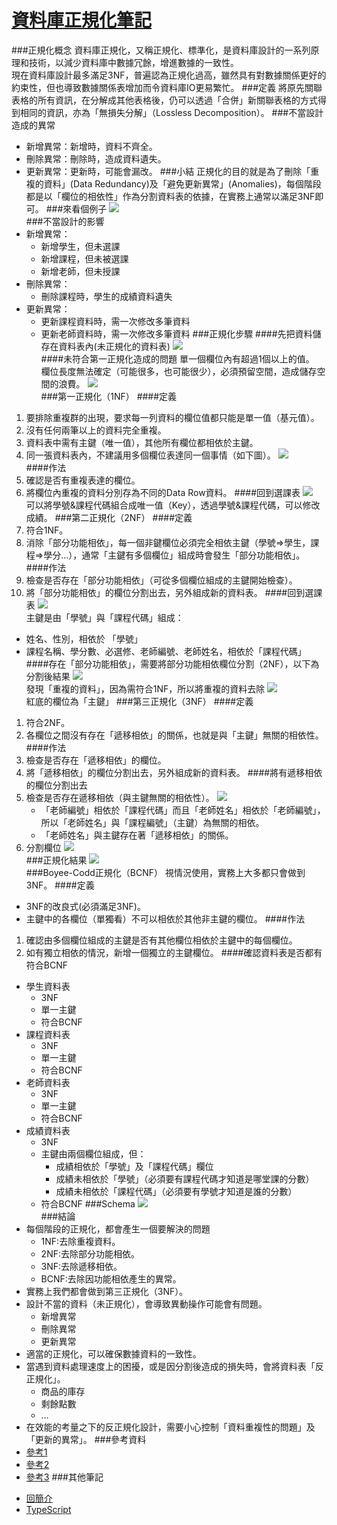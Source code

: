 [資料庫正規化筆記](https://blog.build-school.com/2022/07/22/資料庫正規化筆記/)
===
###正規化概念
資料庫正規化，又稱正規化、標準化，是資料庫設計的一系列原理和技術，以減少資料庫中數據冗餘，增進數據的一致性。  
現在資料庫設計最多滿足3NF，普遍認為正規化過高，雖然具有對數據關係更好的約束性，但也導致數據關係表增加而令資料庫IO更易繁忙。
###定義
將原先關聯表格的所有資訊，在分解成其他表格後，仍可以透過「合併」新關聯表格的方式得到相同的資訊，亦為「無損失分解」（Lossless Decomposition）。
###不當設計造成的異常
- 新增異常：新增時，資料不齊全。
- 刪除異常：刪除時，造成資料遺失。
- 更新異常：更新時，可能會漏改。
###小結
正規化的目的就是為了刪除「重複的資料」(Data Redundancy)及「避免更新異常」(Anomalies)，每個階段都是以「欄位的相依性」作為分割資料表的依據，在實務上通常以滿足3NF即可。
###來看個例子
![](../media/ch01-01.png.webp)  
###不當設計的影響
- 新增異常：
	- 新增學生，但未選課
	- 新增課程，但未被選課
	- 新增老師，但未授課
- 刪除異常：
	- 刪除課程時，學生的成績資料遺失
- 更新異常：
	- 更新課程資料時，需一次修改多筆資料
	- 更新老師資料時，需一次修改多筆資料
###正規化步驟
####先把資料儲存在資料表內(未正規化的資料表)
![](../media/ch01-02.png.webp)  
####未符合第一正規化造成的問題
單一個欄位內有超過1個以上的值。  
欄位長度無法確定（可能很多，也可能很少），必須預留空間，造成儲存空間的浪費。
![](../media/ch01-03.png.webp)  
###第一正規化（1NF）
####定義
1. 要排除重複群的出現，要求每一列資料的欄位值都只能是單一值（基元值）。
2. 沒有任何兩筆以上的資料完全重複。
3. 資料表中需有主鍵（唯一值），其他所有欄位都相依於主鍵。
4. 同一張資料表內，不建議用多個欄位表達同一個事情（如下圖）。
![](../media/ch01-04.png.webp)  
####作法
1. 確認是否有重複表達的欄位。
2. 將欄位內重複的資料分別存為不同的Data Row資料。
####回到選課表
![](../media/ch01-06.png.webp)  
可以將學號&課程代碼組合成唯一值（Key），透過學號&課程代碼，可以修改成績。
###第二正規化（2NF）
####定義
1. 符合1NF。
2. 消除「部分功能相依」，每一個非鍵欄位必須完全相依主鍵（學號=>學生，課程=>學分…），通常「主鍵有多個欄位」組成時會發生「部分功能相依」。
####作法
1. 檢查是否存在「部分功能相依」（可從多個欄位組成的主鍵開始檢查）。
2. 將「部分功能相依」的欄位分割出去，另外組成新的資料表。
####回到選課表
![](../media/ch01-07.png.webp)  
主鍵是由「學號」與「課程代碼」組成：  
- 姓名、性別，相依於 「學號」
- 課程名稱、學分數、必選修、老師編號、老師姓名，相依於「課程代碼」
####存在「部分功能相依」，需要將部分功能相依欄位分割（2NF），以下為分割後結果
![](../media/ch01-08.png.webp)  
發現「重複的資料」，因為需符合1NF，所以將重複的資料去除
![](../media/ch01-09.png.webp)  
紅底的欄位為「主鍵」
###第三正規化（3NF）
####定義
1. 符合2NF。
2. 各欄位之間沒有存在「遞移相依」的關係，也就是與「主鍵」無關的相依性。
####作法
1. 檢查是否存在「遞移相依」的欄位。
2. 將「遞移相依」的欄位分割出去，另外組成新的資料表。
####將有遞移相依的欄位分割出去
1. 檢查是否存在遞移相依（與主鍵無關的相依性）。
![](../media/ch01-10.png.webp)  
	- 「老師編號」相依於「課程代碼」而且「老師姓名」相依於「老師編號」，所以「老師姓名」與「課程編號」（主鍵）為無關的相依。
	- 「老師姓名」與主鍵存在著「遞移相依」的關係。
2. 分割欄位
![](../media/ch01-11.png.webp)  
###正規化結果
![](../media/ch01-12.png.webp)  
###Boyee-Codd正規化（BCNF）
視情況使用，實務上大多都只會做到3NF。
####定義
- 3NF的改良式(必須滿足3NF)。
- 主鍵中的各欄位（單獨看）不可以相依於其他非主鍵的欄位。
####作法
1. 確認由多個欄位組成的主鍵是否有其他欄位相依於主鍵中的每個欄位。
2. 如有獨立相依的情況，新增一個獨立的主鍵欄位。
####確認資料表是否都有符合BCNF
- 學生資料表
	- 3NF
	- 單一主鍵
	- 符合BCNF
- 課程資料表
	- 3NF
	- 單一主鍵
	- 符合BCNF
- 老師資料表
	- 3NF
	- 單一主鍵
	- 符合BCNF
- 成績資料表
	- 3NF
	- 主鍵由兩個欄位組成，但：
		- 成績相依於「學號」及「課程代碼」欄位
		- 成績未相依於「學號」（必須要有課程代碼才知道是哪堂課的分數）
		- 成績未相依於「課程代碼」（必須要有學號才知道是誰的分數）
	- 符合BCNF
###Schema
![](../media/ch01-13.png.webp)  
###結論
- 每個階段的正規化，都會產生一個要解決的問題
	- 1NF:去除重複資料。
	- 2NF:去除部分功能相依。
	- 3NF:去除遞移相依。
	- BCNF:去除因功能相依產生的異常。
- 實務上我們都會做到第三正規化（3NF）。
- 設計不當的資料（未正規化），會導致異動操作可能會有問題。
	- 新增異常
	- 刪除異常
	- 更新異常
- 適當的正規化，可以確保數據資料的一致性。
- 當遇到資料處理速度上的困擾，或是因分割後造成的損失時，會將資料表「反正規化」。
	- 商品的庫存
	- 剩餘點數
	- …
- 在效能的考量之下的反正規化設計，需要小心控制「資料重複性的問題」及「更新的異常」。
###參考資料
- [參考1](http://cc.cust.edu.tw/~ccchen/doc/db_04.pdf)
- [參考2](http://debussy.im.nuu.edu.tw/sjchen/Database/Final/Ch05.pdf)
- [參考3](https://ithelp.ithome.com.tw/articles/10223029)
###其他筆記
* [回簡介](../README.md)
* [TypeScript](./chapter-02.md)
